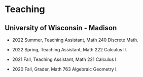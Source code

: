 # Teaching

## University of Wisconsin - Madison
* 2022 Summer, Teaching Assistant, Math 240 Discrete Math.

* 2022 Spring, Teaching Assistant, Math 222 Calculus II.

* 2021 Fall, Teaching Assistant, Math 221 Calculus I.

* 2020 Fall, Grader, Math 763 Algebraic Geometry I.